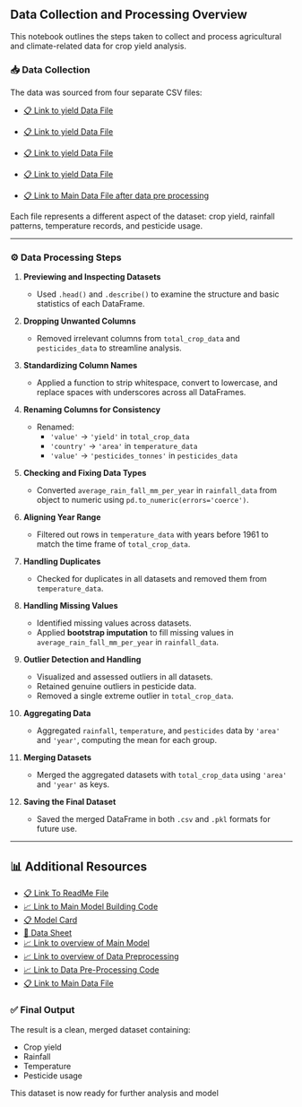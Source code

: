 ## Data Collection and Processing Overview

This notebook outlines the steps taken to collect and process agricultural and climate-related data for crop yield analysis.

### 📥 Data Collection

The data was sourced from four separate CSV files:

- [📋 Link to yield Data File](yield.csv)
- [📋 Link to yield Data File](rainfall.csv)
- [📋 Link to yield Data File](temp.csv)
- [📋 Link to yield Data File](pesticides.csv)

- [📋 Link to Main Data File after data pre processing](final_crop_yield_data.csv)

Each file represents a different aspect of the dataset: crop yield, rainfall patterns, temperature records, and pesticide usage.

---

### ⚙️ Data Processing Steps

1. **Previewing and Inspecting Datasets**  
   - Used `.head()` and `.describe()` to examine the structure and basic statistics of each DataFrame.

2. **Dropping Unwanted Columns**  
   - Removed irrelevant columns from `total_crop_data` and `pesticides_data` to streamline analysis.

3. **Standardizing Column Names**  
   - Applied a function to strip whitespace, convert to lowercase, and replace spaces with underscores across all DataFrames.

4. **Renaming Columns for Consistency**  
   - Renamed:
     - `'value'` → `'yield'` in `total_crop_data`
     - `'country'` → `'area'` in `temperature_data`
     - `'value'` → `'pesticides_tonnes'` in `pesticides_data`

5. **Checking and Fixing Data Types**  
   - Converted `average_rain_fall_mm_per_year` in `rainfall_data` from object to numeric using `pd.to_numeric(errors='coerce')`.

6. **Aligning Year Range**  
   - Filtered out rows in `temperature_data` with years before 1961 to match the time frame of `total_crop_data`.

7. **Handling Duplicates**  
   - Checked for duplicates in all datasets and removed them from `temperature_data`.

8. **Handling Missing Values**  
   - Identified missing values across datasets.
   - Applied **bootstrap imputation** to fill missing values in `average_rain_fall_mm_per_year` in `rainfall_data`.

9. **Outlier Detection and Handling**  
   - Visualized and assessed outliers in all datasets.
   - Retained genuine outliers in pesticide data.
   - Removed a single extreme outlier in `total_crop_data`.

10. **Aggregating Data**  
    - Aggregated `rainfall`, `temperature`, and `pesticides` data by `'area'` and `'year'`, computing the mean for each group.

11. **Merging Datasets**  
    - Merged the aggregated datasets with `total_crop_data` using `'area'` and `'year'` as keys.

12. **Saving the Final Dataset**  
    - Saved the merged DataFrame in both `.csv` and `.pkl` formats for future use.

---
## 📊 Additional Resources

- [📋 Link To ReadMe File](ReadMe.md) 
- [📈 Link to Main Model Building Code](Part2_MM_25_3_Portfolio_Project.ipynb)  
- [📋 Model Card](model_card.md)  
- [📄 Data Sheet](data_sheet.md)
- [📈 Link to overview of Main Model](Overview_Of_Main_Model_Flow.md) 
- [📈 Link to overview of Data Preprocessing](Overview_Of_Data__Pre-Processing.md)
- [📈 Link to Data Pre-Processing Code](Part1_MM_25_3_Portfolio_Project.ipynb) 
- [📋 Link to Main Data File](final_crop_yield_data.csv)

### ✅ Final Output

The result is a clean, merged dataset containing:

- Crop yield
- Rainfall
- Temperature
- Pesticide usage

This dataset is now ready for further analysis and model 